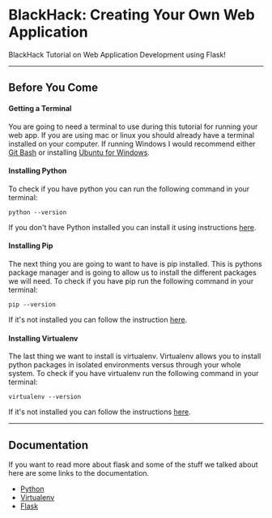 # BlackHack: Creating Your Own Web Application

BlackHack Tutorial on Web Application Development using Flask!
___
## Before You Come

#### Getting a Terminal
You are going to need a terminal to use during this tutorial for running your web app. If you are using mac or linux you should already have a terminal installed on your computer. If running Windows I would recommend either [Git Bash](https://git-scm.com/downloads) or installing [Ubuntu for Windows](https://tutorials.ubuntu.com/tutorial/tutorial-ubuntu-on-windows#0).

#### Installing Python
To check if you have python you can run the following command in your terminal:
```shell
python --version
```
If you don't have Python installed you can install it using instructions [here](https://realpython.com/installing-python/).

#### Installing Pip
The next thing you are going to want to have is pip installed. This is pythons package manager and is going to allow us to install the different packages we will need.
To check if you have pip run the following command in your terminal:
```shell
pip --version
 ```
 If it's not installed you can follow the instruction [here](https://pip.pypa.io/en/stable/installing/).
 
 #### Installing Virtualenv
 The last thing we want to install is virtualenv. Virtualenv allows you to install python packages in isolated environments versus through your whole system.
 To check if you have virtualenv run the following command in your terminal:
 ```shell
virtualenv --version
 ```
 If it's not installed you can follow the instructions [here](https://virtualenv.pypa.io/en/stable/installation/).
 
___

## Documentation

If you want to read more about flask and some of the stuff we talked about here are some links to the documentation.
* [Python](https://docs.python.org/3/)
* [Virtualenv](https://virtualenv.pypa.io/en/stable/)
* [Flask](http://flask.pocoo.org/docs/1.0/)
